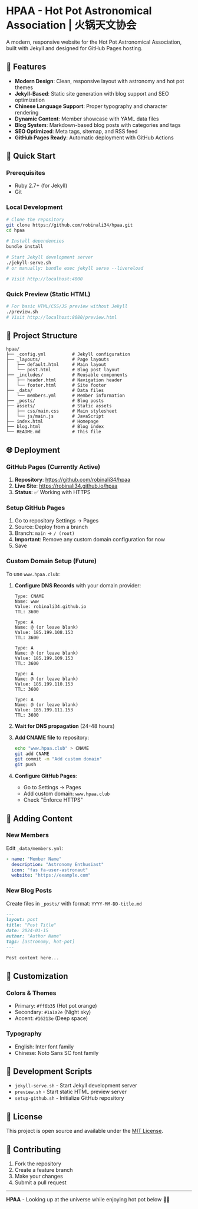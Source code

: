 # HPAA - Hot Pot Astronomical Association | 火锅天文协会

A modern, responsive website for the Hot Pot Astronomical Association, built with Jekyll and designed for GitHub Pages hosting.

## 🌟 Features

- **Modern Design**: Clean, responsive layout with astronomy and hot pot themes
- **Jekyll-Based**: Static site generation with blog support and SEO optimization
- **Chinese Language Support**: Proper typography and character rendering
- **Dynamic Content**: Member showcase with YAML data files
- **Blog System**: Markdown-based blog posts with categories and tags
- **SEO Optimized**: Meta tags, sitemap, and RSS feed
- **GitHub Pages Ready**: Automatic deployment with GitHub Actions

## 🚀 Quick Start

### Prerequisites
- Ruby 2.7+ (for Jekyll)
- Git

### Local Development
```bash
# Clone the repository
git clone https://github.com/robinali34/hpaa.git
cd hpaa

# Install dependencies
bundle install

# Start Jekyll development server
./jekyll-serve.sh
# or manually: bundle exec jekyll serve --livereload

# Visit http://localhost:4000
```

### Quick Preview (Static HTML)
```bash
# For basic HTML/CSS/JS preview without Jekyll
./preview.sh
# Visit http://localhost:8080/preview.html
```

## 📁 Project Structure

```
hpaa/
├── _config.yml          # Jekyll configuration
├── _layouts/            # Page layouts
│   ├── default.html     # Main layout
│   └── post.html        # Blog post layout
├── _includes/           # Reusable components
│   ├── header.html      # Navigation header
│   └── footer.html      # Site footer
├── _data/               # Data files
│   └── members.yml      # Member information
├── _posts/              # Blog posts
├── assets/              # Static assets
│   ├── css/main.css     # Main stylesheet
│   └── js/main.js       # JavaScript
├── index.html           # Homepage
├── blog.html            # Blog index
└── README.md            # This file
```

## 🌐 Deployment

### GitHub Pages (Currently Active)
1. **Repository**: https://github.com/robinali34/hpaa
2. **Live Site**: https://robinali34.github.io/hpaa
3. **Status**: ✅ Working with HTTPS

### Setup GitHub Pages
1. Go to repository Settings → Pages
2. Source: Deploy from a branch
3. Branch: `main` → `/ (root)`
4. **Important**: Remove any custom domain configuration for now
5. Save

### Custom Domain Setup (Future)
To use `www.hpaa.club`:

1. **Configure DNS Records** with your domain provider:
   ```
   Type: CNAME
   Name: www
   Value: robinali34.github.io
   TTL: 3600
   
   Type: A
   Name: @ (or leave blank)
   Value: 185.199.108.153
   TTL: 3600
   
   Type: A
   Name: @ (or leave blank)
   Value: 185.199.109.153
   TTL: 3600
   
   Type: A
   Name: @ (or leave blank)
   Value: 185.199.110.153
   TTL: 3600
   
   Type: A
   Name: @ (or leave blank)
   Value: 185.199.111.153
   TTL: 3600
   ```

2. **Wait for DNS propagation** (24-48 hours)

3. **Add CNAME file** to repository:
   ```bash
   echo "www.hpaa.club" > CNAME
   git add CNAME
   git commit -m "Add custom domain"
   git push
   ```

4. **Configure GitHub Pages**:
   - Go to Settings → Pages
   - Add custom domain: `www.hpaa.club`
   - Check "Enforce HTTPS"

## 📝 Adding Content

### New Members
Edit `_data/members.yml`:
```yaml
- name: "Member Name"
  description: "Astronomy Enthusiast"
  icon: "fas fa-user-astronaut"
  website: "https://example.com"
```

### New Blog Posts
Create files in `_posts/` with format: `YYYY-MM-DD-title.md`
```markdown
---
layout: post
title: "Post Title"
date: 2024-01-15
author: "Author Name"
tags: [astronomy, hot-pot]
---

Post content here...
```

## 🎨 Customization

### Colors & Themes
- Primary: `#ff6b35` (Hot pot orange)
- Secondary: `#1a1a2e` (Night sky)
- Accent: `#16213e` (Deep space)

### Typography
- English: Inter font family
- Chinese: Noto Sans SC font family

## 🔧 Development Scripts

- `jekyll-serve.sh` - Start Jekyll development server
- `preview.sh` - Start static HTML preview server
- `setup-github.sh` - Initialize GitHub repository

## 📄 License

This project is open source and available under the [MIT License](LICENSE).

## 🤝 Contributing

1. Fork the repository
2. Create a feature branch
3. Make your changes
4. Submit a pull request

---

**HPAA** - Looking up at the universe while enjoying hot pot below 🌌🍲 
